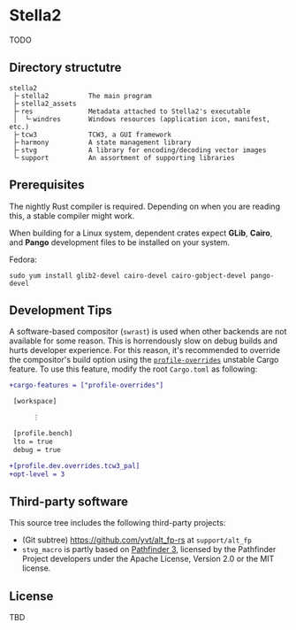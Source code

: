 # Stella2

TODO

## Directory structutre

    stella2
     ├╴stella2          The main program
     ├╴stella2_assets
     ├╴res              Metadata attached to Stella2's executable
     │  └╴windres       Windows resources (application icon, manifest, etc.)
     ├╴tcw3             TCW3, a GUI framework
     ├╴harmony          A state management library
     ├╴stvg             A library for encoding/decoding vector images
     └╴support          An assortment of supporting libraries

## Prerequisites

The nightly Rust compiler is required. Depending on when you are reading this, a stable compiler might work.

When building for a Linux system, dependent crates expect **GLib**, **Cairo**, and **Pango** development files to be installed on your system.

Fedora:

```shell
sudo yum install glib2-devel cairo-devel cairo-gobject-devel pango-devel
```

## Development Tips

A software-based compositor (`swrast`) is used when other backends are not available for some reason. This is horrendously slow on debug builds and hurts developer experience. For this reason, it's recommended to override the compositor's build option using the [`profile-overrides`] unstable Cargo feature. To use this feature, modify the root `Cargo.toml` as following:

```diff
+cargo-features = ["profile-overrides"]

 [workspace]

      ⋮

 [profile.bench]
 lto = true
 debug = true

+[profile.dev.overrides.tcw3_pal]
+opt-level = 3
```

[`profile-overrides`]: https://doc.rust-lang.org/cargo/reference/unstable.html#profile-overrides

## Third-party software

This source tree includes the following third-party projects:

 - (Git subtree) <https://github.com/yvt/alt_fp-rs> at `support/alt_fp`
 - `stvg_macro` is partly based on [Pathfinder 3](https://github.com/servo/pathfinder), licensed by the Pathfinder Project developers under the Apache License, Version 2.0 or the MIT license.

## License

TBD

